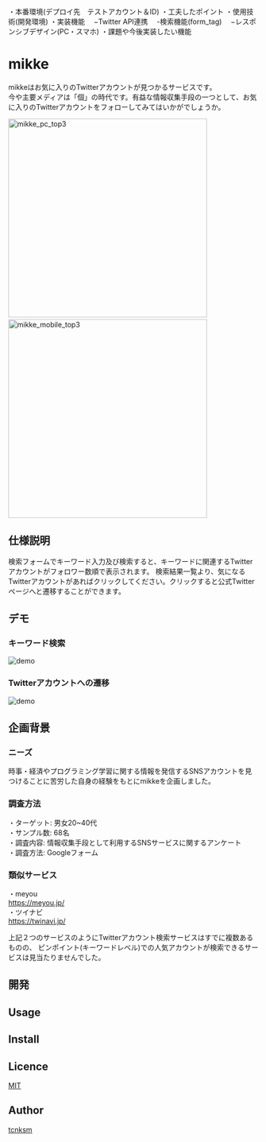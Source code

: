 
・本番環境(デプロイ先　テストアカウント＆ID)
・工夫したポイント
・使用技術(開発環境)
・実装機能
　−Twitter API連携
　-検索機能(form_tag)
　−レスポンシブデザイン(PC・スマホ)
・課題や今後実装したい機能

# mikke
mikkeはお気に入りのTwitterアカウントが見つかるサービスです。<br>
今や主要メディアは「個」の時代です。有益な情報収集手段の一つとして、お気に入りのTwitterアカウントをフォローしてみてはいかがでしょうか。

<img height="400" alt="mikke_pc_top3" src="https://user-images.githubusercontent.com/64205946/86460653-b8ea5b80-bd63-11ea-8d9d-50263463c6fb.png">　　<img height="400" alt="mikke_mobile_top3" src="https://user-images.githubusercontent.com/64205946/86460874-19799880-bd64-11ea-8150-d8528ffd8802.png">

## 仕様説明
検索フォームでキーワード入力及び検索すると、キーワードに関連するTwitterアカウントがフォロワー数順で表示されます。
検索結果一覧より、気になるTwitterアカウントがあればクリックしてください。クリックすると公式Twitterページへと遷移することができます。

## デモ
### キーワード検索
![demo](https://gyazo.com/928b018c4f5b763c3b95e8100aaa0e8f/raw)


### Twitterアカウントへの遷移
![demo](https://gyazo.com/8066d63bec91ff75b37eaf9120e4cb5b/raw)

## 企画背景
### ニーズ
時事・経済やプログラミング学習に関する情報を発信するSNSアカウントを見つけることに苦労した自身の経験をもとにmikkeを企画しました。

### 調査方法
・ターゲット: 男女20~40代<br>
・サンプル数: 68名<br>
・調査内容: 情報収集手段として利用するSNSサービスに関するアンケート<br>
・調査方法: Googleフォーム<br>

### 類似サービス
・meyou<br>
https://meyou.jp/<br>
・ツイナビ<br>
https://twinavi.jp/<br>

上記２つのサービスのようにTwitterアカウント検索サービスはすでに複数あるものの、
ピンポイント(キーワードレベル)での人気アカウントが検索できるサービスは見当たりませんでした。

## 開発

## Usage

## Install

## Licence

[MIT](https://github.com/tcnksm/tool/blob/master/LICENCE)

## Author

[tcnksm](https://github.com/tcnksm)
